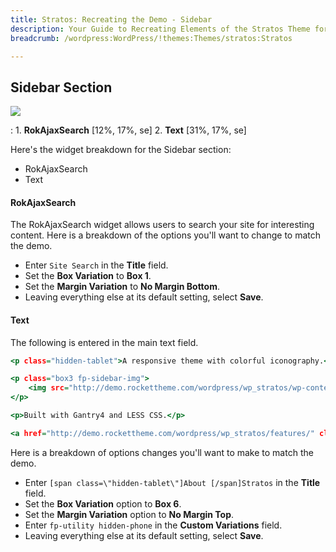 ```yaml
---
title: Stratos: Recreating the Demo - Sidebar
description: Your Guide to Recreating Elements of the Stratos Theme for WordPress
breadcrumb: /wordpress:WordPress/!themes:Themes/stratos:Stratos

---
```


Sidebar Section
-----

![][demo]

:	1. **RokAjaxSearch** [12%, 17%, se]
	2. **Text** [31%, 17%, se]

Here's the widget breakdown for the Sidebar section:

* RokAjaxSearch
* Text

#### RokAjaxSearch

The RokAjaxSearch widget allows users to search your site for interesting content. Here is a breakdown of the options you'll want to change to match the demo.

* Enter `Site Search` in the **Title** field.
* Set the **Box Variation** to **Box 1**.
* Set the **Margin Variation** to **No Margin Bottom**.
* Leaving everything else at its default setting, select **Save**.

#### Text

The following is entered in the main text field.

~~~ .html
<p class="hidden-tablet">A responsive theme with colorful iconography.</p>

<p class="box3 fp-sidebar-img">
    <img src="http://demo.rockettheme.com/wordpress/wp_stratos/wp-content/rockettheme/rt_stratos_wp/frontpage/sidebar/img1.png" alt="image" />
</p>

<p>Built with Gantry4 and LESS CSS.</p>

<a href="http://demo.rockettheme.com/wordpress/wp_stratos/features/" class="readon">Read More</a>
~~~

Here is a breakdown of options changes you'll want to make to match the demo.

* Enter `[span class=\"hidden-tablet\"]About [/span]Stratos` in the **Title** field.
* Set the **Box Variation** option to **Box 6**.
* Set the **Margin Variation** option to **No Margin Top**.
* Enter `fp-utility hidden-phone` in the **Custom Variations** field.
* Leaving everything else at its default setting, select **Save**.

[demo]: assets/demo_3.jpeg